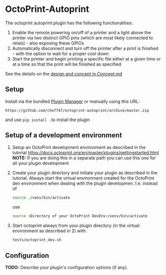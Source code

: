 # OctoPrint-Autoprint

The octoprint autoprint plugin has the following functionalities:

1. Enable the remote powering on/off of a printer and a light above the printer via two distinct
   GPIO pins (which are most likely connected to relais) - also exposing these GPIOs
2. Automatically disconnect and turn off the printer after a print is finished - with the option
   to wait for a proper cool down
3. Start the printer and begin printing a specific file either at a given time or at a time
   so that the print will be finished as specified 

See the details on the [design and concept in Concept.md](Concept.md) 

## Setup

Install via the bundled [Plugin Manager](https://docs.octoprint.org/en/master/bundledplugins/pluginmanager.html)
or manually using this URL:

    https://github.com/chof747/octoprint-autoprint/archive/master.zip

and use `pip install .`to install the plugin

## Setup of a development environment

1. Setup an OctoPrint development environment as described in the tutorial
   https://docs.octoprint.org/en/master/plugins/gettingstarted.html
   **NOTE:** If you are doing this in a separate path you can use this one for all your 
   plugin development 

2. Create your plugin directory and initiate your plugin as described in the tutorial. 
   Always start the virtual environment created for the OctoPrint dev environment when dealing with the plugin developmen.
   I.e. instead of
   ```sh
   source ./venv/bin/activate
   ```
   use 
   ```sh
   source <Directory of your OctoPrint DevEnv>/venv/bin/activate
   ```

3. Start octoprint always from your plugin directory (in the virtual environment as described    in  2) with:
   ```sh 
   tests/octoprint_dev.sh
   ```

## Configuration

**TODO:** Describe your plugin's configuration options (if any).
